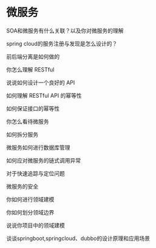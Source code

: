 # 微服务

SOA和微服务有什么关联？以及你对微服务的理解

spring cloud的服务注册与发现是怎么设计的？

前后端分离是如何做的

你怎么理解 RESTful

说说如何设计一个良好的 API

如何理解 RESTful API 的幂等性

如何保证接口的幂等性

你怎么看待微服务

如何拆分服务

微服务如何进行数据库管理

如何应对微服务的链式调用异常

对于快速追踪与定位问题

微服务的安全

你如何进行领域建模

你如何划分领域边界

说说你项目中的领域建模

谈谈springboot,springcloud、dubbo的设计原理和应用场景





